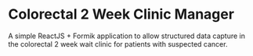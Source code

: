 # Colorectal 2 Week Clinic Manager

A simple ReactJS + Formik application to allow structured data capture in the colorectal 2 week wait clinic for patients with suspected cancer.